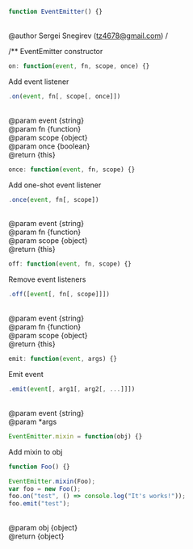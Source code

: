 ```javascript
function EventEmitter() {}
```

<br>&#64;author Sergei Snegirev (tz4678@gmail.com)
/

/**
EventEmitter constructor

```javascript
on: function(event, fn, scope, once) {}
```

Add event listener

```javascript
.on(event, fn[, scope[, once]])
```

<br>&#64;param event {string}
<br>&#64;param fn {function}
<br>&#64;param scope {object}
<br>&#64;param once {boolean}
<br>&#64;return {this}

```javascript
once: function(event, fn, scope) {}
```

Add one-shot event listener

```javascript
.once(event, fn[, scope])
```

<br>&#64;param event {string}
<br>&#64;param fn {function}
<br>&#64;param scope {object}
<br>&#64;return {this}

```javascript
off: function(event, fn, scope) {}
```

Remove event listeners

```javascript
.off([event[, fn[, scope]]])
```

<br>&#64;param event {string}
<br>&#64;param fn {function}
<br>&#64;param scope {object}
<br>&#64;return {this}

```javascript
emit: function(event, args) {}
```

Emit event

```javascript
.emit(event[, arg1[, arg2[, ...]]])
```

<br>&#64;param event {string}
<br>&#64;param *args

```javascript
EventEmitter.mixin = function(obj) {}
```

Add mixin to obj 

```javascript
function Foo() {}

EventEmitter.mixin(Foo);
var foo = new Foo();
foo.on("test", () => console.log("It's works!"));
foo.emit("test");
```

<br>&#64;param obj {object}
<br>&#64;return {object}
